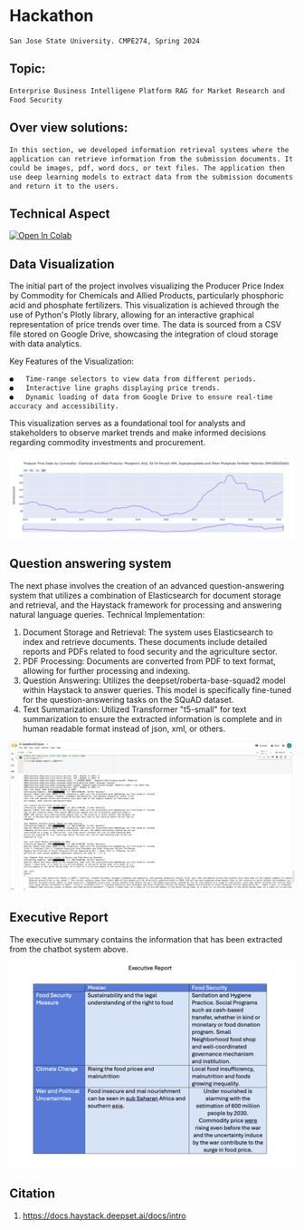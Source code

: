 # Hackathon
    San Jose State University. CMPE274, Spring 2024

## Topic:
    Enterprise Business Intelligene Platform RAG for Market Research and Food Security

## Over view solutions:
    In this section, we developed information retrieval systems where the application can retrieve information from the submission documents. It could be images, pdf, word docs, or text files. The application then use deep learning models to extract data from the submission documents and return it to the users. 

## Technical Aspect
[![Open In Colab](https://colab.research.google.com/assets/colab-badge.svg)](https://colab.research.google.com/github/Bunphengchhay/cmpe274-80-hackathon/blob/main/hackathon102-2.ipynb)

## Data Visualization

The initial part of the project involves visualizing the Producer Price Index by Commodity for Chemicals and Allied Products, particularly phosphoric acid and phosphate fertilizers. This visualization is achieved through the use of Python's Plotly library, allowing for an interactive graphical representation of price trends over time. The data is sourced from a CSV file stored on Google Drive, showcasing the integration of cloud storage with data analytics.

Key Features of the Visualization:

    ●	Time-range selectors to view data from different periods.
    ●	Interactive line graphs displaying price trends.
    ●	Dynamic loading of data from Google Drive to ensure real-time accuracy and accessibility.

This visualization serves as a foundational tool for analysts and stakeholders to observe market trends and make informed decisions regarding commodity investments and procurement.

![Alt text](plot.png "Optional title")

## Question answering system

The next phase involves the creation of an advanced question-answering system that utilizes a combination of Elasticsearch for document storage and retrieval, and the Haystack framework for processing and answering natural language queries.
Technical Implementation:

1.	Document Storage and Retrieval: The system uses Elasticsearch to index and retrieve documents. These documents include detailed reports and PDFs related to food security and the agriculture sector.
2.	PDF Processing: Documents are converted from PDF to text format, allowing for further processing and indexing.
3.	Question Answering: Utilizes the deepset/roberta-base-squad2 model within Haystack to answer queries. This model is specifically fine-tuned for the question-answering tasks on the SQuAD dataset.
4. Text Summarization: Utilized Transformer "t5-small" for text summarization to ensure the extracted information is complete and in human readable format instead of json, xml, or others.

![Alt text](QA.png "Optional title")


## Executive Report

The executive summary contains the information that has been extracted from the chatbot system above.


![Alt text](executivesummary.png "Optional title")

## Citation

1. https://docs.haystack.deepset.ai/docs/intro
